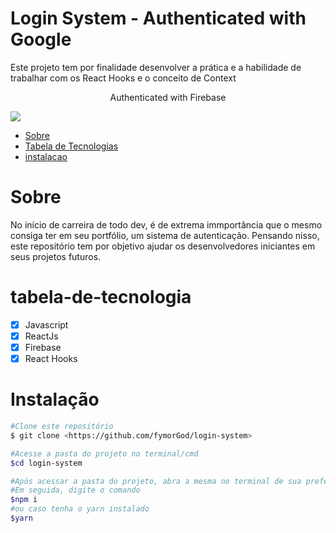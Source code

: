 # Login System - Authenticated with Google

Este projeto tem por finalidade desenvolver a prática e a habilidade de trabalhar com os React Hooks e o conceito de Context

<p align="center">Authenticated with Firebase</p>
<div align="start">
<img src="https://user-images.githubusercontent.com/54417643/197594876-eeda92e7-61e8-4b76-abee-6655faccc401.png"
</div>

<!--ts-->
* [Sobre](#Sobre)
* [Tabela de Tecnologias](#tabela-de-tecnologia)
* [instalacao](#Instalacao)
<!--te--> 
<!-- ![back](https://user-images.githubusercontent.com/54417643/197594876-eeda92e7-61e8-4b76-abee-6655faccc401.png) -->
# Sobre
<p>No início de carreira de todo dev, é de extrema immportância que o mesmo consiga ter em seu portfólio, um sistema de autenticação.
Pensando nisso, este repositório tem por objetivo ajudar os desenvolvedores iniciantes em seus projetos futuros.
</p>

# tabela-de-tecnologia

- [x] Javascript
- [x] ReactJs
- [X] Firebase  
- [X] React Hooks  

# Instalação


```bash
#Clone este repositório
$ git clone <https://github.com/fymorGod/login-system>

#Acesse a pasta do projeto no terminal/cmd
$cd login-system

#Após acessar a pasta do projeto, abra a mesma no terminal de sua preferência
#Em seguida, digite o comando 
$npm i
#ou caso tenha o yarn instalado
$yarn
